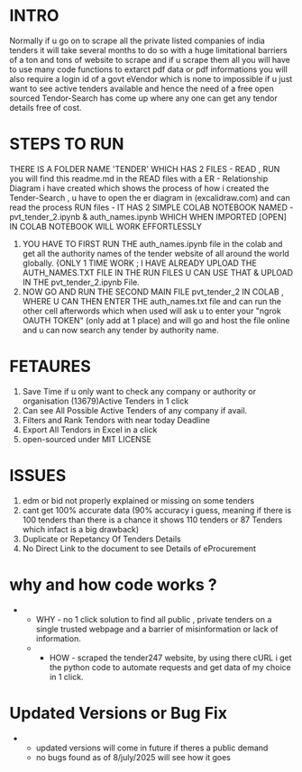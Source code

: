 # INTRO #
 Normally if u go on to scrape all the private listed companies of india tenders it will take several months to do so with a huge limitational barriers of a ton and tons of website to scrape and if u scrape them all you will have to use many code functions to extarct pdf data or pdf informations you will also require a login id of a govt eVendor which is none to impossible if u just want to see active tenders available 
 and hence the need of a free open sourced Tendor-Search has come up where any one can get any tendor details free of cost.
# STEPS TO RUN #
THERE IS A FOLDER NAME 'TENDER' WHICH HAS 2 FILES - READ , RUN 
you will find this readme.md in the READ files with a ER - Relationship Diagram i have created which shows the process of how i created the Tender-Search , u have to open the er diagram in (excalidraw.com) and can read the process
RUN files - IT HAS 2 SIMPLE COLAB NOTEBOOK NAMED - pvt_tender_2.ipynb & auth_names.ipynb WHICH WHEN IMPORTED [OPEN] IN COLAB NOTEBOOK WILL WORK EFFORTLESSLY 
1. YOU HAVE TO FIRST RUN THE auth_names.ipynb file in the colab and get all the authority names of the tender website of all around the world globally. {ONLY 1 TIME WORK ; I HAVE ALREADY UPLOAD THE AUTH_NAMES.TXT FILE IN THE RUN FILES U CAN USE THAT & UPLOAD IN THE pvt_tender_2.ipynb File.
2. NOW GO AND RUN THE SECOND MAIN FILE pvt_tender_2 IN COLAB , WHERE U CAN THEN ENTER THE auth_names.txt file and can run the other cell afterwords which when used will ask u to enter your "ngrok OAUTH TOKEN" (only add at 1 place) and will go and host the file online and u can now search any tender by authority name.

# FETAURES #
1. Save Time if u only want to check any company or authority or organisation (13679)Active Tenders in 1 click 
2. Can see All Possible Active Tenders of any company if avail.
3. Filters and Rank Tendors with near today Deadline
4. Export All Tendors in Excel in a click
5. open-sourced under MIT LICENSE
# ISSUES #
1. edm or bid not properly explained or missing on some tenders
2. cant get 100% accurate data (90% accuracy i guess, meaning if there is 100 tenders than there is a chance it shows 110 tenders or 87 Tenders which infact is a big drawback)
3. Duplicate or Repetancy Of Tenders Details
4. No Direct Link to the document to see Details of eProcurement
# why and how code works ? #
- - WHY - no 1 click solution to find all public , private tenders on a single trusted webpage and a barrier of misinformation or lack of information.
  - -  HOW - scraped the tender247 website, by using there cURL i get the python code to automate requests and get data of my choice in 1 click.
# Updated Versions or Bug Fix #
 - - updated versions will come in future if theres a public demand
   - no bugs found as of 8/july/2025 will see how it goes
